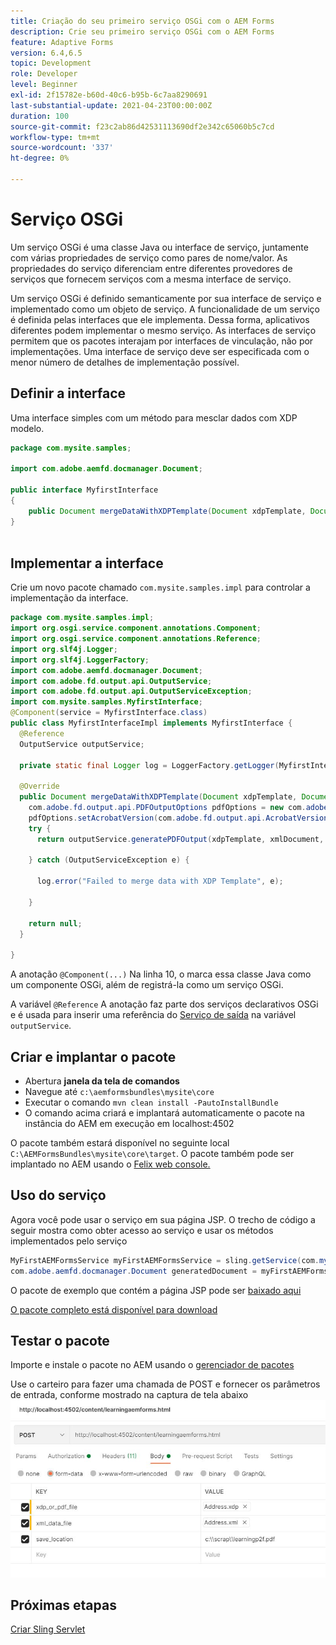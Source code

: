 ```yaml
---
title: Criação do seu primeiro serviço OSGi com o AEM Forms
description: Crie seu primeiro serviço OSGi com o AEM Forms
feature: Adaptive Forms
version: 6.4,6.5
topic: Development
role: Developer
level: Beginner
exl-id: 2f15782e-b60d-40c6-b95b-6c7aa8290691
last-substantial-update: 2021-04-23T00:00:00Z
duration: 100
source-git-commit: f23c2ab86d42531113690df2e342c65060b5c7cd
workflow-type: tm+mt
source-wordcount: '337'
ht-degree: 0%

---
```


# Serviço OSGi

Um serviço OSGi é uma classe Java ou interface de serviço, juntamente com várias propriedades de serviço como pares de nome/valor. As propriedades do serviço diferenciam entre diferentes provedores de serviços que fornecem serviços com a mesma interface de serviço.

Um serviço OSGi é definido semanticamente por sua interface de serviço e implementado como um objeto de serviço. A funcionalidade de um serviço é definida pelas interfaces que ele implementa. Dessa forma, aplicativos diferentes podem implementar o mesmo serviço. As interfaces de serviço permitem que os pacotes interajam por interfaces de vinculação, não por implementações. Uma interface de serviço deve ser especificada com o menor número de detalhes de implementação possível.

## Definir a interface

Uma interface simples com um método para mesclar dados com <span class="x x-first x-last">XDP</span> modelo.

```java
package com.mysite.samples;

import com.adobe.aemfd.docmanager.Document;

public interface MyfirstInterface
{
    public Document mergeDataWithXDPTemplate(Document xdpTemplate, Document xmlDocument);
}
 
```

## Implementar a interface

Crie um novo pacote chamado `com.mysite.samples.impl` para controlar a implementação da interface.

```java
package com.mysite.samples.impl;
import org.osgi.service.component.annotations.Component;
import org.osgi.service.component.annotations.Reference;
import org.slf4j.Logger;
import org.slf4j.LoggerFactory;
import com.adobe.aemfd.docmanager.Document;
import com.adobe.fd.output.api.OutputService;
import com.adobe.fd.output.api.OutputServiceException;
import com.mysite.samples.MyfirstInterface;
@Component(service = MyfirstInterface.class)
public class MyfirstInterfaceImpl implements MyfirstInterface {
  @Reference
  OutputService outputService;

  private static final Logger log = LoggerFactory.getLogger(MyfirstInterfaceImpl.class);

  @Override
  public Document mergeDataWithXDPTemplate(Document xdpTemplate, Document xmlDocument) {
    com.adobe.fd.output.api.PDFOutputOptions pdfOptions = new com.adobe.fd.output.api.PDFOutputOptions();
    pdfOptions.setAcrobatVersion(com.adobe.fd.output.api.AcrobatVersion.Acrobat_11);
    try {
      return outputService.generatePDFOutput(xdpTemplate, xmlDocument, pdfOptions);

    } catch (OutputServiceException e) {

      log.error("Failed to merge data with XDP Template", e);

    }

    return null;
  }

}
```

A anotação `@Component(...)` Na linha 10, o marca essa classe Java como um componente OSGi, além de registrá-la como um serviço OSGi.

A variável `@Reference` A anotação faz parte dos serviços declarativos OSGi e é usada para inserir uma referência do [Serviço de saída](https://helpx.adobe.com/experience-manager/6-5/forms/javadocs/index.html?com/adobe/fd/output/api/OutputService.html) na variável `outputService`.


## Criar e implantar o pacote

* Abertura **janela da tela de comandos**
* Navegue até `c:\aemformsbundles\mysite\core`
* Executar o comando `mvn clean install -PautoInstallBundle`
* O comando acima criará e implantará automaticamente o pacote na instância do AEM em execução em localhost:4502

O pacote também estará disponível no seguinte local `C:\AEMFormsBundles\mysite\core\target`. O pacote também pode ser implantado no AEM usando o [Felix web console.](http://localhost:4502/system/console/bundles)

## Uso do serviço

Agora você pode usar o serviço em sua página JSP. O trecho de código a seguir mostra como obter acesso ao serviço e usar os métodos implementados pelo serviço

```java
MyFirstAEMFormsService myFirstAEMFormsService = sling.getService(com.mysite.samples.MyFirstAEMFormsService.class);
com.adobe.aemfd.docmanager.Document generatedDocument = myFirstAEMFormsService.mergeDataWithXDPTemplate(xdp_or_pdf_template,xmlDocument);
```

O pacote de exemplo que contém a página JSP pode ser [baixado aqui](assets/learning_aem_forms.zip)

[O pacote completo está disponível para download](assets/mysite.core-1.0.0-SNAPSHOT.jar)

## Testar o pacote

Importe e instale o pacote no AEM usando o [gerenciador de pacotes](http://localhost:4502/crx/packmgr/index.jsp)

Use o carteiro para fazer uma chamada de POST e fornecer os parâmetros de entrada, conforme mostrado na captura de tela abaixo
![carteiro](assets/test-service-postman.JPG)

## Próximas etapas

[Criar Sling Servlet](./create-servlet.md)

